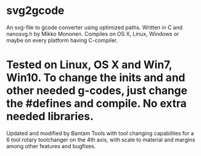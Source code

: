 svg2gcode
=========

An svg-file to gcode converter using optimized paths. Written in C and nanosvg.h by Mikko Mononen.
Compiles on OS X, Linux, Windows or maybe on every platform having C-compiler.

Tested on Linux, OS X and Win7, Win10. To change the inits and and other needed g-codes, just change the #defines and compile.
No extra needed libraries.
===================================================================================================

Updated and modified by Bantam Tools with tool changing capabilites for a 6 tool rotary toolchanger on the 4th axis, 
with scale to material and margins among other features and bugfixes.

